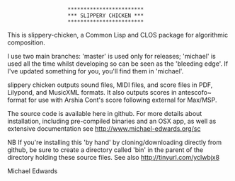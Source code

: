                        ************************
                       *** SLIPPERY CHICKEN ***
                       ************************

This is slippery-chicken, a Common Lisp and CLOS package for
algorithmic composition.

I use two main branches: 'master' is used only for releases;
'michael' is used all the time whilst developing so can be
seen as the 'bleeding edge'. If I've updated something for
you, you'll find them in 'michael'.

slippery chicken outputs sound files, MIDI files, and score 
files in PDF, Lilypond, and MusicXML formats. It also outputs
scores in antescofo~ format for use with Arshia Cont's score
following external for Max/MSP.

The source code is available here in github. For more details 
about installation, including pre-compiled binaries and an 
OSX app, as well as extensive documentation see
http://www.michael-edwards.org/sc

NB If you're installing this 'by hand' by cloning/downloading
directly from github, be sure to create a directory called
'bin' in the parent of the directory holding these source 
files. See also http://tinyurl.com/yclwbjx8

Michael Edwards
